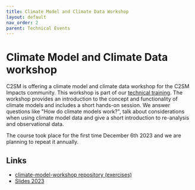 ```yaml
---
title: Climate Model and Climate Data Workshop
layout: default
nav_order: 2
parent: Technical Events
---
```


# Climate Model and Climate Data workshop
C2SM is offering a climate model and climate data workshop for the C2SM Impacts community.
This workshop is part of our [technical training](https://c2sm.ethz.ch/education/technical-training.html).
The workshop provides an introduction to the concept and functionality of climate models and includes a short hands-on session.
We answer questions like "How do climate models work?", talk about considerations when using climate model data and give a short introduction to 
re-​analysis and observational data.

The course took place for the first time December 6th 2023 and we are planning to repeat it annually.

## Links

- [climate-model-workshop repository (exercises)](https://github.com/C2SM/climate-model-workshop)
- [Slides 2023](https://www.polybox.ethz.ch/index.php/s/Chp2ReEWYMjq1n0)

